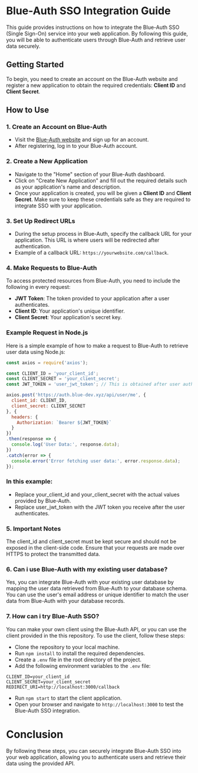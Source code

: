 # Blue-Auth SSO Integration Guide

This guide provides instructions on how to integrate the Blue-Auth SSO (Single Sign-On) service into your web application. By following this guide, you will be able to authenticate users through Blue-Auth and retrieve user data securely.

## Getting Started

To begin, you need to create an account on the Blue-Auth website and register a new application to obtain the required credentials: **Client ID** and **Client Secret**.

## How to Use

### 1. **Create an Account on Blue-Auth**
- Visit the [Blue-Auth website](https://auth.blue-dev.xyz) and sign up for an account.
- After registering, log in to your Blue-Auth account.

### 2. **Create a New Application**
- Navigate to the "Home" section of your Blue-Auth dashboard.
- Click on "Create New Application" and fill out the required details such as your application's name and description.
- Once your application is created, you will be given a **Client ID** and **Client Secret**. Make sure to keep these credentials safe as they are required to integrate SSO with your application.

### 3. **Set Up Redirect URLs**
- During the setup process in Blue-Auth, specify the callback URL for your application. This URL is where users will be redirected after authentication.
- Example of a callback URL: `https://yourwebsite.com/callback`.

### 4. **Make Requests to Blue-Auth**

To access protected resources from Blue-Auth, you need to include the following in every request:

- **JWT Token**: The token provided to your application after a user authenticates.
- **Client ID**: Your application's unique identifier.
- **Client Secret**: Your application's secret key.

### Example Request in Node.js

Here is a simple example of how to make a request to Blue-Auth to retrieve user data using Node.js:

```javascript
const axios = require('axios');

const CLIENT_ID = 'your_client_id';
const CLIENT_SECRET = 'your_client_secret';
const JWT_TOKEN = 'user_jwt_token'; // This is obtained after user authentication

axios.post('https://auth.blue-dev.xyz/api/user/me', {
  client_id: CLIENT_ID,
  client_secret: CLIENT_SECRET
}, {
  headers: {
    Authorization: `Bearer ${JWT_TOKEN}`
  }
})
.then(response => {
  console.log('User Data:', response.data);
})
.catch(error => {
  console.error('Error fetching user data:', error.response.data);
});

```

### In this example:

- Replace your_client_id and your_client_secret with the actual values provided by Blue-Auth.
- Replace user_jwt_token with the JWT token you receive after the user authenticates.

### 5. Important Notes
The client_id and client_secret must be kept secure and should not be exposed in the client-side code.
Ensure that your requests are made over HTTPS to protect the transmitted data.

### 6. Can i use Blue-Auth with my existing user database?
Yes, you can integrate Blue-Auth with your existing user database by mapping the user data retrieved from Blue-Auth to your database schema. You can use the user's email address or unique identifier to match the user data from Blue-Auth with your database records.

### 7. How can i try Blue-Auth SSO?

You can make your own client using the Blue-Auth API, or you can use the client provided in the this repository. To use the client, follow these steps:

- Clone the repository to your local machine.
- Run `npm install` to install the required dependencies.
- Create a `.env` file in the root directory of the project.
- Add the following environment variables to the `.env` file:

```plaintext
CLIENT_ID=your_client_id
CLIENT_SECRET=your_client_secret
REDIRECT_URI=http://localhost:3000/callback
```

- Run `npm start` to start the client application.
- Open your browser and navigate to `http://localhost:3000` to test the Blue-Auth SSO integration.

# Conclusion
By following these steps, you can securely integrate Blue-Auth SSO into your web application, allowing you to authenticate users and retrieve their data using the provided API.